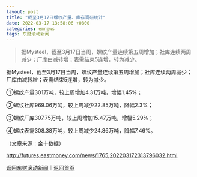 ```yaml
---
layout: post
title: "截至3月17日螺纹产量、库存调研统计"
date: 2022-03-17 13:58:06 +0800
categories: emnews
tags: 东财滚动新闻
---
```

> 据Mysteel，截至3月17日当周，螺纹产量连续第五周增加；社库连续两周减少；厂库由减转增；表需结束5连增，转为减少。

<p>据Mysteel，截至3月17日当周，螺纹产量连续第五周增加；社库连续两周减少；厂库由减转增；表需结束5连增，转为减少。</p>
 <p>①螺纹产量301万吨，较上周增加4.31万吨，增幅1.45%；</p>
 <p>②螺纹社库969.06万吨，较上周减少22.85万吨，降幅2.3%；</p>
 <p>③螺纹厂库307.75万吨，较上周增加15.47万吨，增幅5.29%；</p>
 <p>④螺纹表需308.38万吨，较上周减少24.86万吨，降幅7.46%。</p><p class="em_media">（文章来源：金十数据）</p>

<http://futures.eastmoney.com/news/1765,202203172313796032.html>

[返回东财滚动新闻](//finews.withounder.com/emnews/)｜[返回首页](//finews.withounder.com/)